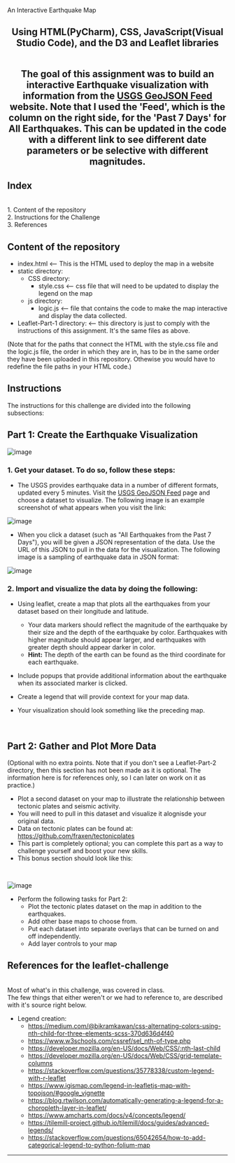 
An Interactive Earthquake Map</h1>
<h2 align="center">Using HTML(PyCharm), CSS, JavaScript(Visual Studio Code), and the D3 and Leaflet libraries<br/>
<br/>




The goal of this assignment was to build an interactive Earthquake visualization with information from the [USGS GeoJSON Feed](https://earthquake.usgs.gov/earthquakes/feed/v1.0/geojson.php) website.
Note that I used the 'Feed', which is the column on the right side, for the 'Past 7 Days' for All Earthquakes. This can be updated in the code with a different link to see different date parameters or be selective with different magnitudes.

<h2>Index</h2><br/>
1. Content of the repository<br/>
2. Instructions for the Challenge<br/>
3. References<br/>

Content of the repository
-----------------------------------------------------------
- index.html    <-- This is the HTML used to deploy the map in a website
- static directory:
  - CSS directory:
    - style.css    <-- css file that will need to be updated to display the legend on the map
  - js directory:
    - logic.js   <-- file that contains the code to make the map interactive and display the data collected.
- Leaflet-Part-1 directory: <-- this directory is just to comply with the instructions of this assignment. It's the same files as above.
  
(Note that for the paths that connect the HTML with the style.css file and the logic.js file, the order in which they are in, has to be in the same order they have been uploaded in this repository. Othewise you would have to redefine the file paths in your HTML code.)

<h2>Instructions</h2>
The instructions for this challenge are divided into the following subsections:

<h2>Part 1: Create the Earthquake Visualization</h2>
 
![image](https://github.com/vara-co/leaflet_challenge/assets/152572519/7adc1087-0830-4e77-9c28-11151dfa3b81)

<h3>1. Get your dataset. To do so, follow these steps:</h3>

- The USGS provides earthquake data in a number of different formats, updated every 5 minutes. Visit the [USGS GeoJSON Feed](https://earthquake.usgs.gov/earthquakes/feed/v1.0/geojson.php) page and choose a dataset to visualize. The following image is an example screenshot of what appears when you visit the link:

![image](https://github.com/vara-co/leaflet_challenge/assets/152572519/d6012dfe-a4b0-4b26-b9e9-1571a4da861a)
  
- When you click a dataset (such as "All Earthquakes from the Past 7 Days"), you will be given a JSON representation of the data. Use the URL of this JSON to pull in the data for the visualization. The following image is a sampling of earthquake data in JSON format:

![image](https://github.com/vara-co/leaflet_challenge/assets/152572519/48d58547-5967-4566-a1e5-16c087fd4165)

<h3>2. Import and visualize the data by doing the following:</h3>

- Using leaflet, create a map that plots all the earthquakes from your dataset based on their longitude and latitude.
  - Your data markers should reflect the magnitude of the earthquake by their size and the depth of the earthquake by color. Earthquakes with higher magnitude should appear larger, and earthquakes with greater depth should appear darker in color.
  - **Hint:** The depth of the earth can be found as the third coordinate for each earthquake.
  
- Include popups that provide additional information about the earthquake when its associated marker is clicked.
- Create a legend that will provide context for your map data.
- Your visualization should look something like the preceding map.

<br/>

<h2>Part 2: Gather and Plot More Data</h2>
(Optional with no extra points. Note that if you don't see a Leaflet-Part-2 directory, then this section has not been made as it is optional. The information here is for references only, so I can later on work on it as practice.)

- Plot a second dataset on your map to illustrate the relationship between tectonic plates and seismic activity.
- You will need to pull in this dataset and visualize it alognisde your original data.
- Data on tectonic plates can be found at: https://github.com/fraxen/tectonicplates
- This part is completely optional; you can complete this part as a way to challenge yourself and boost your new skills.
- This bonus section should look like this:

<br/>

![image](https://github.com/vara-co/leaflet_challenge/assets/152572519/13912fed-007e-4697-a2db-2d4c4a97505f)


- Perform the following tasks for Part 2:
  - Plot the tectonic plates dataset on the map in addition to the earthquakes.
  - Add other base maps to choose from.
  - Put each dataset into separate overlays that can be turned on and off independently.
  - Add layer controls to your map
 

<h2>References for the leaflet-challenge</h2><br/>
Most of what's in this challenge, was covered in class.<br/>
The few things that either weren't or we had to reference to, are described
with it's source right below.<br/>


- Legend creation:
  - https://medium.com/@bikramkawan/css-alternating-colors-using-nth-child-for-three-elements-scss-370d636d4f40
  - https://www.w3schools.com/cssref/sel_nth-of-type.php
  - https://developer.mozilla.org/en-US/docs/Web/CSS/:nth-last-child
  - https://developer.mozilla.org/en-US/docs/Web/CSS/grid-template-columns
  - https://stackoverflow.com/questions/35778338/custom-legend-with-r-leaflet
  - https://www.igismap.com/legend-in-leafletjs-map-with-topojson/#google_vignette
  - https://blog.rtwilson.com/automatically-generating-a-legend-for-a-choropleth-layer-in-leaflet/
  - https://www.amcharts.com/docs/v4/concepts/legend/
  - https://tilemill-project.github.io/tilemill/docs/guides/advanced-legends/
  - https://stackoverflow.com/questions/65042654/how-to-add-categorical-legend-to-python-folium-map

    
----------------------------------------------------------------------------------------------
